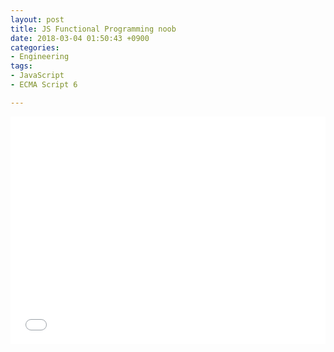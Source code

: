 ```yaml
---
layout: post
title: JS Functional Programming noob
date: 2018-03-04 01:50:43 +0900
categories:
- Engineering
tags:
- JavaScript
- ECMA Script 6

---
```


<iframe height='364' scrolling='no' title='Functional Programming' src='//codepen.io/harhogefoo/embed/zRXRYW/?height=364&theme-id=dark&default-tab=js&embed-version=2' frameborder='no' allowtransparency='true' allowfullscreen='true' style='width: 100%;'>See the Pen <a href='https://codepen.io/harhogefoo/pen/zRXRYW/'>Functional Programming</a> by harhogefoo (<a href='https://codepen.io/harhogefoo'>@harhogefoo</a>) on <a href='https://codepen.io'>CodePen</a>.
</iframe>
